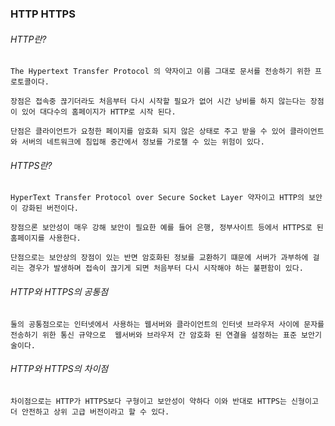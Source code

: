 ### HTTP HTTPS

###### HTTP란? 

`The Hypertext Transfer Protocol 의 약자이고 이름 그대로 문서를 전송하기 위한 프로토콜이다.` 

`장점은 접속중 끊기더라도 처음부터 다시 시작할 필요가 없어 시간 낭비를 하지 않는다는 장점이 있어 대다수의 홈페이지가 HTTP로 시작 된다.`

`단점은 클라이언트가 요청한 페이지를 암호화 되지 않은 상태로 주고 받을 수 있어 클라이언트와 서버의 네트워크에 침입해 중간에서 정보를
가로챌 수 있는 위험이 있다.`

###### HTTPS란?
 `HyperText Transfer Protocol over Secure Socket Layer 약자이고 HTTP의 보안이 강화된 버전이다. `
 
 `장점으론 보안성이 매우 강해 보안이 필요한 예를 들어 은행, 정부사이트 등에서 HTTPS로 된 홈페이지를 사용한다.`

`단점으로는 보안상의 장점이 있는 반면 암호화된 정보를 교환하기 떄문에 서버가 과부하에 걸리는 경우가 발생하며 접속이 끊기게 되면 처음부터 다시 시작해야 하는 불편함이 있다.`


###### HTTP와 HTTPS의 공통점

`
둘의 공통점으로는 인터넷에서 사용하는 웹서버와 클라이언트의 인터넷 브라우저 사이에 문자를 전송하기 위한 통신 규약으로 
웹서버와 브라우저 간 암호화 된 연결을 설정하는 표준 보안기술이다.
`
###### HTTP와 HTTPS의 차이점

`
차이점으로는 HTTP가 HTTPS보다 구형이고 보안성이 약하다 이와 반대로 HTTPS는 신형이고 더 안전하고 상위 고급 버전이라고 할 수 있다.
`
